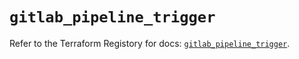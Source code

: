 # `gitlab_pipeline_trigger`

Refer to the Terraform Registory for docs: [`gitlab_pipeline_trigger`](https://registry.terraform.io/providers/gitlabhq/gitlab/15.10.0/docs/resources/pipeline_trigger).
